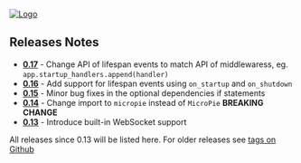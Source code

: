 [![Logo](https://patx.github.io/micropie/logo.png)](https://patx.github.io/micropie)

## Releases Notes
- **[0.17](https://github.com/patx/micropie/releases/tag/v0.17)** - Change API of lifespan events to match API of middlewaress, eg. `app.startup_handlers.append(handler)`
- **[0.16](https://github.com/patx/micropie/releases/tag/v0.16)** - Add support for lifespan events using `on_startup` and `on_shutdown`
- **[0.15](https://github.com/patx/micropie/releases/tag/v0.15)** - Minor bug fixes in the optional dependencies if statements
- **[0.14](https://github.com/patx/micropie/releases/tag/v0.14)** - Change import to `micropie` instead of `MicroPie` **BREAKING CHANGE**
- **[0.13](https://github.com/patx/micropie/releases/tag/v0.13)** - Introduce built-in WebSocket support

All releases since 0.13 will be listed here. For older releases see [tags on Github](https://github.com/patx/micropie/tags)
